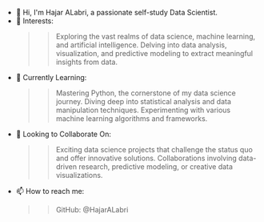 - 👋 Hi, I'm Hajar ALabri, a passionate self-study Data Scientist.
- 👀 Interests:
  >> Exploring the vast realms of data science, machine learning, and artificial intelligence.
  >> Delving into data analysis, visualization, and predictive modeling to extract meaningful insights from data.
- 🌱 Currently Learning:
  >> Mastering Python, the cornerstone of my data science journey.
  >> Diving deep into statistical analysis and data manipulation techniques.
  >> Experimenting with various machine learning algorithms and frameworks.
- 💞️ Looking to Collaborate On:
  >> Exciting data science projects that challenge the status quo and offer innovative solutions.
  >> Collaborations involving data-driven research, predictive modeling, or creative data visualizations.
- 📫 How to reach me:
  >> GitHub: @HajarALabri

<!---
HajarALabri/HajarALabri is a ✨ special ✨ repository because its `README.md` (this file) appears on your GitHub profile.
You can click the Preview link to take a look at your changes.
--->
